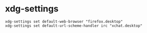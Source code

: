 # xdg-settings

```shell
xdg-settings set default-web-browser "firefox.desktop"
xdg-settings set default-url-scheme-handler irc "xchat.desktop"
```
